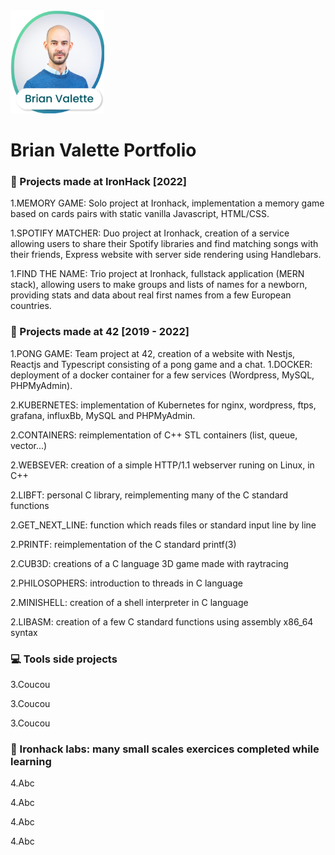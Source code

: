 <img src="https://github.com/42f/PORTFOLIO-Projects/blob/main/img/Brian.png" width="150" />

# Brian Valette Portfolio

### 🔷 Projects made at IronHack [2022]
1.MEMORY GAME: Solo project at Ironhack, implementation a memory game based on cards
pairs with static vanilla Javascript, HTML/CSS.

1.SPOTIFY MATCHER: Duo project at Ironhack, creation of a service allowing users to
share their Spotify libraries and find matching songs with their friends, Express
website with server side rendering using Handlebars.

1.FIND THE NAME: Trio project at Ironhack, fullstack application (MERN stack),
allowing users to make groups and lists of names for a newborn, providing stats and
data about real first names from a few European countries.

### 🏫 Projects made at 42 [2019 - 2022]


1.PONG GAME: Team project at 42, creation of a website with Nestjs, Reactjs and
Typescript consisting of a pong game and a chat.
1.DOCKER: deployment of a docker container for a few services (Wordpress, MySQL,
PHPMyAdmin).

2.KUBERNETES: implementation of Kubernetes for nginx, wordpress, ftps, grafana,
influxBb, MySQL and PHPMyAdmin.

2.CONTAINERS: reimplementation of C++ STL containers (list, queue, vector...)

2.WEBSEVER: creation of a simple HTTP/1.1 webserver runing on Linux, in C++

2.LIBFT: personal C library, reimplementing many of the C standard functions

2.GET_NEXT_LINE: function which reads files or standard input line by line

2.PRINTF: reimplementation of the C standard printf(3)

2.CUB3D: creations of a C language 3D game made with raytracing

2.PHILOSOPHERS: introduction to threads in C language

2.MINISHELL: creation of a shell interpreter in C language

2.LIBASM: creation of a few C standard functions using assembly x86_64 syntax

### 💻 Tools side projects

3.Coucou

3.Coucou

3.Coucou

### 🧪 Ironhack labs: many small scales exercices completed while learning

4.Abc

4.Abc

4.Abc

4.Abc
